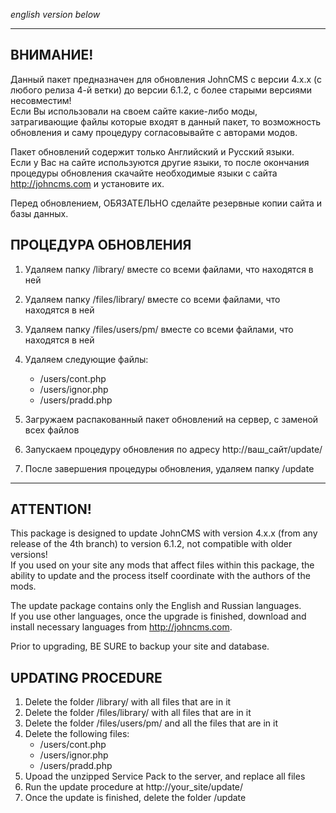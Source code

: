 *english version below*
____________________________________________________________
## ВНИМАНИЕ!
Данный пакет предназначен для обновления JohnCMS с версии 4.x.x (c любого релиза 4-й ветки) до версии 6.1.2, с более старыми версиями несовместим!  
Если Вы использовали на своем сайте какие-либо моды, затрагивающие файлы
которые входят в данный пакет, то возможность обновления и саму процедуру
согласовывайте с авторами модов.

Пакет обновлений содержит только Английский и Русский языки.  
Если у Вас на сайте используются другие языки, то после окончания процедуры обновления
скачайте необходимые языки с сайта http://johncms.com и установите их.

Перед обновлением, ОБЯЗАТЕЛЬНО сделайте резервные копии сайта и базы данных.

## ПРОЦЕДУРА ОБНОВЛЕНИЯ  
  1. Удаляем папку /library/ вместе со всеми файлами, что находятся в ней  
  2. Удаляем папку /files/library/ вместе со всеми файлами, что находятся в ней
  3. Удаляем папку /files/users/pm/ вместе со всеми файлами, что находятся в ней
  4. Удаляем следующие файлы:
     * /users/cont.php
     * /users/ignor.php
     * /users/pradd.php
  
  5. Загружаем распакованный пакет обновлений на сервер, с заменой всех файлов  
  6. Запускаем процедуру обновления по адресу http://ваш_сайт/update/  
  7. После завершения процедуры обновления, удаляем папку /update  


____________________________________________________________
## ATTENTION!
This package is designed to update JohnCMS with version 4.x.x (from any release of the 4th branch) to version 6.1.2, not compatible with older versions!  
If you used on your site any mods that affect files within this package,
the ability to update and the process itself coordinate with the authors of the mods.

The update package contains only the English and Russian languages.  
If you use other languages, once the upgrade is finished,
download and install necessary languages from http://johncms.com.

Prior to upgrading, BE SURE to backup your site and database.

## UPDATING PROCEDURE
  1. Delete the folder /library/ with all files that are in it
  2. Delete the folder /files/library/ with all files that are in it
  3. Delete the folder /files/users/pm/ and all the files that are in it
  4. Delete the following files:
     * /users/cont.php
     * /users/ignor.php
     * /users/pradd.php
  5. Upoad the unzipped Service Pack to the server, and replace all files
  6. Run the update procedure at http://your_site/update/
  7. Once the update is finished, delete the folder /update